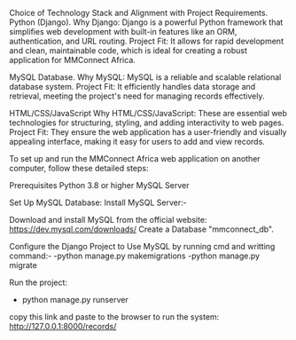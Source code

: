 Choice of Technology Stack and Alignment with Project Requirements.
Python (Django).
Why Django: Django is a powerful Python framework that simplifies web development with built-in features like an ORM, authentication, and URL routing.
Project Fit: It allows for rapid development and clean, maintainable code, which is ideal for creating a robust application for MMConnect Africa.

MySQL Database.
Why MySQL: MySQL is a reliable and scalable relational database system.
Project Fit: It efficiently handles data storage and retrieval, meeting the project's need for managing records effectively.

HTML/CSS/JavaScript
Why HTML/CSS/JavaScript: These are essential web technologies for structuring, styling, and adding interactivity to web pages.
Project Fit: They ensure the web application has a user-friendly and visually appealing interface, making it easy for users to add and view records.

To set up and run the MMConnect Africa web application on another computer, follow these detailed steps:

Prerequisites
Python 3.8 or higher
MySQL Server

Set Up MySQL Database: 
Install MySQL Server:-

Download and install MySQL from the official website: https://dev.mysql.com/downloads/
Create a Database "mmconnect_db".

Configure the Django Project to Use MySQL by running cmd and writting command:-
-python manage.py makemigrations
-python manage.py migrate

Run the project:
- python manage.py runserver

copy this link and paste to the browser to run the system:
http://127.0.0.1:8000/records/

